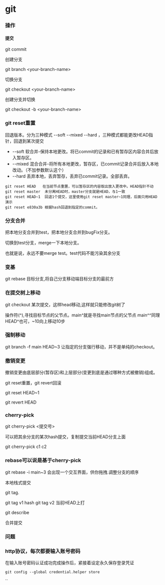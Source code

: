 # git

### 操作

#### 提交

git commit

创建分支

git branch \<your-branch-name>

切换分支

git checkout \<your-branch-name>

创建分支并切换

git checkout -b \<your-branch-name>

### git reset重置

回退版本。分为三种模式 --soft --mixed --hard ，三种模式都能更改HEAD指针，回退到某次提交

* \--soft 软合并-保持本地更改。将已commit的记录和已有暂存区内容合并后放入暂存区。
* \--mixed 混合合并-将所有本地更改，暂存区，已commit记录合并后放入本地改动。（不加参数默认这个）
* \--hard 丢弃本地，丢弃暂存，丢弃已commit记录。全部丢弃。

```
git reset HEAD   在当前节点重置，可以暂存区的内容取出放入更改中。HEAD指针不动
git reset master  未分离HEAD时，master分支就是HEAD，与1一致
git reset HEAD~1  回退1个提交，这里使用git reset master~1同理，后面只用HEAD演示
git reset e830a3b 根据hash回退到指定的commit。
```



### 分支合并

把本地分支合并到test，把本地分支合并到bugFix分支。

切换到test分支，merge一下本地分支。

也就是说，永远不要merge test。test代码不能污染其余分支

### 变基

git rebase 目标分支,将自己分支移动端目标分支的最前方

### 在提交树上移动

git checkout 某次提交，这样head移动,这样就只能修改git树了

操作符(^),寻找目标节点的父节点。main^就是寻找main节点的父节点 main^^同理 HEAD^也可，\~10向上移动10步

### 强制移动 &#x20;

git branch -f main HEAD\~3  让指定的分支强行移动，并不是单纯的checkout。

### 撤销变更

撤销变更由底层部分(暂存区)和上层部分(变更到底是通过哪种方式被撤销)组成。

git reset重置，git revert回滚

git reset HEAD\~1&#x20;

git revert HEAD&#x20;

### cherry-pick

git cherry-pick <提交号>

可以把其余分支的某次hash提交，复制提交当前HEAD分支上面

git cherry-pick c1 c2

### rebase可以说是基于cherry-pick

git rebase -i main\~3 会出现一个交互界面，供你拖拽.调整分支的顺序

本地栈式提交



git tag.

git tag v1 hash  git tag v2 当前HEAD上打

git describe



合并提交



### 问题

### http协议，每次都要输入账号密码

在输入账号密码认证成功完成操作后，紧接着设定永久保存登录凭证

```
git config --global credential.helper store
```

``
